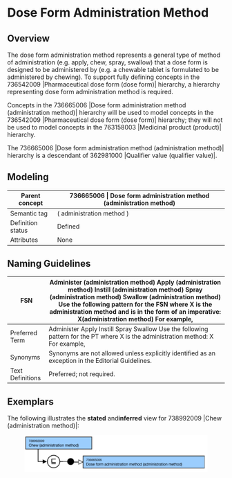 # Dose Form Administration Method

## Overview

The dose form administration method represents a general type of method of administration (e.g. apply, chew, spray, swallow) that a dose form is designed to be administered by (e.g. a chewable tablet is formulated to be administered by chewing). To support fully defining concepts in the 736542009 |Pharmaceutical dose form (dose form)| hierarchy, a hierarchy representing dose form administration method is required.

Concepts in the 736665006 |Dose form administration method (administration method)| hierarchy will be used to model concepts in the 736542009 |Pharmaceutical dose form (dose form)| hierarchy; they will not be used to model concepts in the 763158003 |Medicinal product (product)| hierarchy.

The 736665006 |Dose form administration method (administration method)| hierarchy is a descendant of 362981000 |Qualifier value (qualifier value)|.

## Modeling

| Parent concept | 736665006 \| Dose form administration method (administration method) |
|---|---|
| Semantic tag | ( administration method ) |
| Definition status | Defined |
| Attributes | None |

## Naming Guidelines

| FSN | Administer (administration method) Apply (administration method) Instill (administration method) Spray (administration method) Swallow (administration method) Use the following pattern for the FSN where X is the administration method and is in the form of an imperative: X(administration method) For example, |
|---|---|
| Preferred Term | Administer Apply Instill Spray Swallow Use the following pattern for the PT where X is the administration method: X For example, |
| Synonyms | Synonyms are not allowed unless explicitly identified as an exception in the Editorial Guidelines. |
| Text Definitions | Preferred; not required. |

## Exemplars

The following illustrates the ****stated**** and****inferred**** view for 738992009 |Chew (administration method)|:

<figure><img src="images/174691200.png" alt="" title=""></figure>
